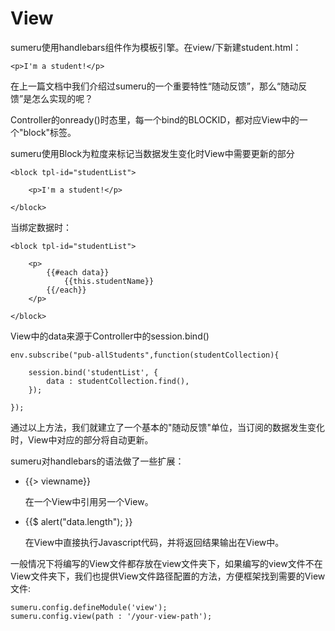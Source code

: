 # View

sumeru使用handlebars组件作为模板引擎。在view/下新建student.html：

	<p>I'm a student!</p>
	
在上一篇文档中我们介绍过sumeru的一个重要特性“随动反馈”，那么“随动反馈”是怎么实现的呢？

Controller的onready()时态里，每一个bind的BLOCKID，都对应View中的一个"block"标签。

sumeru使用Block为粒度来标记当数据发生变化时View中需要更新的部分

	<block tpl-id="studentList">
	
		<p>I'm a student!</p>
	
	</block>

当绑定数据时：

	<block tpl-id="studentList">
	
		<p> 
			{{#each data}}
				{{this.studentName}}
			{{/each}}			
		</p>
			
	</block>

View中的data来源于Controller中的session.bind()

	env.subscribe("pub-allStudents",function(studentCollection){

   		session.bind('studentList', {
       		data : studentCollection.find(),
       	}); 
       	    
    }); 

通过以上方法，我们就建立了一个基本的"随动反馈"单位，当订阅的数据发生变化时，View中对应的部分将自动更新。

sumeru对handlebars的语法做了一些扩展：

* {{> viewname}}

	在一个View中引用另一个View。
	
* {{$ alert("data.length"); }}

	在View中直接执行Javascript代码，并将返回结果输出在View中。
	
一般情况下将编写的View文件都存放在view文件夹下，如果编写的view文件不在View文件夹下，我们也提供View文件路径配置的方法，方便框架找到需要的View文件:

	sumeru.config.defineModule('view');
	sumeru.config.view(path : '/your-view-path');